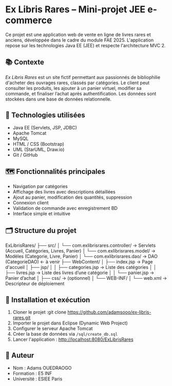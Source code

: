 # Ex Libris Rares – Mini-projet JEE e-commerce

Ce projet est une application web de vente en ligne de livres rares et anciens, développée dans le cadre du module FAE 2025. L'application repose sur les technologies Java EE (JEE) et respecte l'architecture MVC 2.

## 📚 Contexte

*Ex Libris Rares* est un site fictif permettant aux passionnés de bibliophilie d'acheter des ouvrages rares, classés par catégories. Le client peut consulter les produits, les ajouter à un panier virtuel, modifier sa commande, et finaliser l’achat après authentification. Les données sont stockées dans une base de données relationnelle.

## 🧱 Technologies utilisées

- Java EE (Servlets, JSP, JDBC)
- Apache Tomcat
- MySQL
- HTML / CSS (Bootstrap)
- UML (StarUML, Draw.io)
- Git / GitHub

## 🗺️ Fonctionnalités principales

- Navigation par catégories
- Affichage des livres avec descriptions détaillées
- Ajout au panier, modification des quantités, suppression
- Connexion client
- Validation de commande avec enregistrement BD
- Interface simple et intuitive

## 🗂 Structure du projet


ExLibrisRares/
├── src/
│   └── com.exlibrisrares.controller/   → Servlets (Accueil, Catégories, Livres, Panier)
│   └── com.exlibrisrares.model/        → Modèles (Categorie, Livre, Panier)
│   └── com.exlibrisrares.dao/          → DAO (CategorieDAO) ← à venir
├── WebContent/
│   ├── index.jsp                       → Page d'accueil
│   ├── jsp/
│   │   ├── categories.jsp              → Liste des catégories
│   │   ├── livres.jsp                  → Liste des livres d’une catégorie
│   │   └── panier.jsp                  → Panier d’achat
│   ├── css/                            → (optionnel)
│   └── WEB-INF/
│       └── web.xml                    → Descripteur de déploiement



## 🧪 Installation et exécution

1. Cloner le projet :git clone https://github.com/adamsooo/ex-libris-rares.git
2. Importer le projet dans Eclipse (Dynamic Web Project)
3. Configurer le serveur Apache Tomcat
4. Créer la base de données via `/sql/create_db.sql`
5. Lancer l'application : [http://localhost:8080/ExLibrisRares](http://localhost:8080/ExLibrisRares)

## 📝 Auteur

- Nom : Adams OUEDRAOGO
- Formation : E5 INF
- Université : ESIEE Paris
